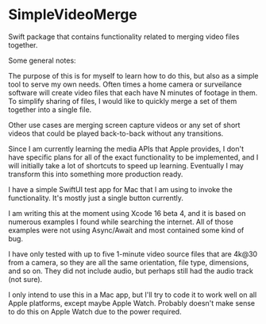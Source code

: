 # SimpleVideoMerge
Swift package that contains functionality related to merging video files together.

Some general notes:

The purpose of this is for myself to learn how to do this, but also as a simple tool to serve my own needs.
Often times a home camera or surveilance software will create video files that each have N minutes of footage in them.
To simplify sharing of files, I would like to quickly merge a set of them together into a single file.

Other use cases are merging screen capture videos or any set of short videos that could be played back-to-back without
any transitions.

Since I am currently learning the media APIs that Apple provides, I don't have specific plans for all of the exact functionality
to be implemented, and I will initially take a lot of shortcuts to speed up learning. Eventually I may transform this into
something more production ready.

I have a simple SwiftUI test app for Mac that I am using to invoke the functionality. It's mostly just a single button currently.

I am writing this at the moment using Xcode 16 beta 4, and it is based on numerous examples I found while searching
the internet. All of those examples were not using Async/Await and most contained some kind of bug.

I have only tested with up to five 1-minute video source files that are 4k@30 from a camera, so they are all the same orientation,
file type, dimensions, and so on. They did not include audio, but perhaps still had the audio track (not sure).

I only intend to use this in a Mac app, but I'll try to code it to work well on all Apple platforms, except maybe Apple Watch.
Probably doesn't make sense to do this on Apple Watch due to the power required.
